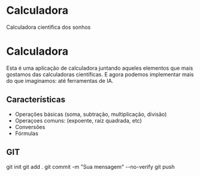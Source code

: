 # Calculadora

Calculadora científica dos sonhos

# Calculadora

Esta é uma aplicação de calculadora juntando aqueles elementos que mais gostamos das calculadoras científicas.
E agora podemos implementar mais do que imaginamos: até ferramentas de IA.

## Características

- Operações básicas (soma, subtração, multiplicação, divisão)
- Operaçoes comuns: (expoente, raiz quadrada, etc)
- Conversões
- Fórmulas

## GIT

git init
git add .
git commit -m "Sua mensagem" --no-verify
git push
